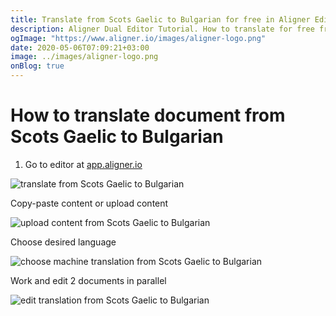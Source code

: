 ```yaml
---
title: Translate from Scots Gaelic to Bulgarian for free in Aligner Editor
description: Aligner Dual Editor Tutorial. How to translate for free from Scots Gaelic to Bulgarian. Aligner is multilingual document management platform. 
ogImage: "https://www.aligner.io/images/aligner-logo.png"
date: 2020-05-06T07:09:21+03:00
image: ../images/aligner-logo.png
onBlog: true
---
```


# How to translate document from Scots Gaelic to Bulgarian

1. Go to editor at [app.aligner.io](https://app.aligner.io "Aligner App web page")

![translate from Scots Gaelic to Bulgarian](../aligner-blank-editor.png "translate from Scots Gaelic to Bulgarian")

Copy-paste content or upload content

![upload content from Scots Gaelic to Bulgarian](../aligner-uploaded-document.png "upload content from Scots Gaelic to Bulgarian")

Choose desired language

![choose machine translation from Scots Gaelic to Bulgarian](../aligner-language-dropdown.png "choose machine translation from Scots Gaelic to Bulgarian")

Work and edit 2 documents in parallel

![edit translation from Scots Gaelic to Bulgarian](../aligner-double-sitded-editor.png "edit translation from Scots Gaelic to Bulgarian")

